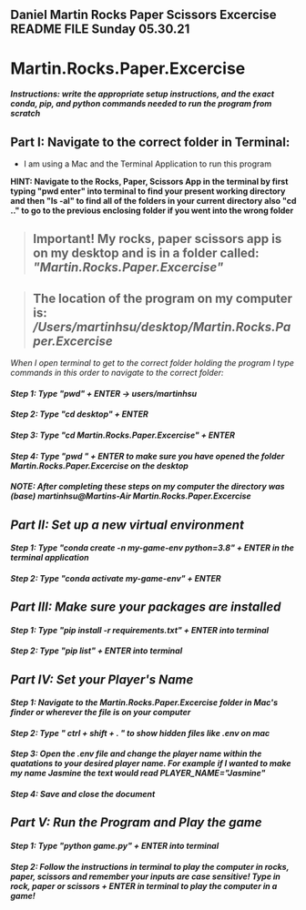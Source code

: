 
## Daniel Martin Rocks Paper Scissors Excercise README FILE Sunday 05.30.21
# Martin.Rocks.Paper.Excercise

##### Instructions: write the appropriate setup instructions, and the exact conda, pip, and python commands needed to run the program from scratch


## Part I: Navigate to the correct folder in Terminal:

* I am using a Mac and the Terminal Application to run this program 

**HINT: Navigate to the Rocks, Paper, Scissors App in the terminal by first typing "pwd enter" into terminal to find your present working directory and then "ls -al" to find all of the folders in your current directory also "cd .." to go to the previous enclosing folder if you went into the wrong folder**

> ## Important! My rocks, paper scissors app is on my desktop and is in a folder called: <i> "Martin.Rocks.Paper.Excercise" </i>

> ## The location of the program on my computer is: <i> /Users/martinhsu/desktop/Martin.Rocks.Paper.Excercise <i/>


When I open terminal to get to the correct folder holding the program I type commands in this order to navigate to the correct folder:

#### Step 1: Type "pwd" + ENTER -> users/martinhsu
#### Step 2: Type "cd desktop" + ENTER 
#### Step 3: Type "cd Martin.Rocks.Paper.Excercise" + ENTER
#### Step 4: Type "pwd " + ENTER to make sure you have opened the folder Martin.Rocks.Paper.Excercise on the desktop
#### NOTE: After completing these steps on my computer the directory was <i> (base) martinhsu@Martins-Air Martin.Rocks.Paper.Excercise </i>

## Part II: Set up a new virtual environment
#### Step 1: Type "conda create -n my-game-env python=3.8" + ENTER in the terminal application
#### Step 2: Type "conda activate my-game-env" + ENTER 

## Part III: Make sure your packages are installed
#### Step 1: Type "pip install -r requirements.txt" + ENTER into terminal
#### Step 2: Type "pip list" + ENTER into terminal


## Part IV: Set your Player's Name
#### Step 1: Navigate to the Martin.Rocks.Paper.Excercise folder in Mac's finder or wherever the file is on your computer
#### Step 2: Type " ctrl + shift + . " to show hidden files like .env on mac
#### Step 3: Open the .env file and change the player name within the quatations to your desired player name. For example if I wanted to make my name Jasmine the text would read PLAYER_NAME="Jasmine"
#### Step 4: Save and close the document


## Part V: Run the Program and Play the game
#### Step 1: Type "python game.py" + ENTER into terminal
#### Step 2: Follow the instructions in terminal to play the computer in rocks, paper, scissors and remember your inputs are case sensitive! Type in rock, paper or scissors + ENTER in terminal to play the computer in a game!